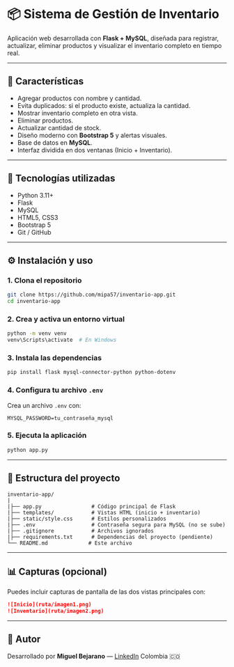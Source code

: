 # 📦 Sistema de Gestión de Inventario

Aplicación web desarrollada con **Flask + MySQL**, diseñada para registrar, actualizar, eliminar productos y visualizar el inventario completo en tiempo real.

---

## 🚀 Características

* Agregar productos con nombre y cantidad.
* Evita duplicados: si el producto existe, actualiza la cantidad.
* Mostrar inventario completo en otra vista.
* Eliminar productos.
* Actualizar cantidad de stock.
* Diseño moderno con **Bootstrap 5** y alertas visuales.
* Base de datos en **MySQL**.
* Interfaz dividida en dos ventanas (Inicio + Inventario).

---

## 💠 Tecnologías utilizadas

* Python 3.11+
* Flask
* MySQL
* HTML5, CSS3
* Bootstrap 5
* Git / GitHub

---

## ⚙️ Instalación y uso

### 1. Clona el repositorio

```bash
git clone https://github.com/mipa57/inventario-app.git
cd inventario-app
```

### 2. Crea y activa un entorno virtual

```bash
python -m venv venv
venv\Scripts\activate  # En Windows
```

### 3. Instala las dependencias

```bash
pip install flask mysql-connector-python python-dotenv
```

### 4. Configura tu archivo `.env`

Crea un archivo `.env` con:

```env
MYSQL_PASSWORD=tu_contraseña_mysql
```

### 5. Ejecuta la aplicación

```bash
python app.py
```

---

## 📃 Estructura del proyecto

```
inventario-app/
|
|├── app.py                # Código principal de Flask
|├── templates/            # Vistas HTML (inicio + inventario)
|├── static/style.css      # Estilos personalizados
|├── .env                  # Contraseña segura para MySQL (no se sube)
|├── .gitignore            # Archivos ignorados
|├── requirements.txt      # Dependencias del proyecto (pendiente)
└── README.md             # Este archivo
```

---

## 📊 Capturas (opcional)

Puedes incluir capturas de pantalla de las dos vistas principales con:

```markdown
![Inicio](ruta/imagen1.png)
![Inventario](ruta/imagen2.png)
```

---

## 📌 Autor

Desarrollado por **Miguel Bejarano** — [LinkedIn](https://www.linkedin.com/in/tu_usuario/)
Colombia 🇨🇴
